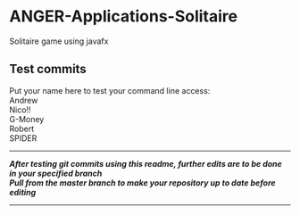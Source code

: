 # ANGER-Applications-Solitaire

Solitaire game using javafx

## Test commits

<!--- Two spaces after a line before pressing enter to do an actual new line and these weird lines to be a comment -Nico -->

Put your name here to test your command line access:  
Andrew  
Nico!!  
G-Money  
Robert    
SPIDER  

***
***After testing git commits using this readme, further edits are to be done in your specified branch***  
***Pull from the master branch to make your repository up to date before editing***  
***
